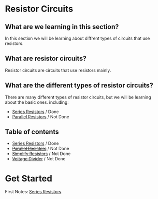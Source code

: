 # Resistor Circuits

## What are we learning in this section? 
In this section we will be learning about diffrent types of circuits that use resistors. 

## What are resistor circuits? 
Resistor circuits are circuits that use resistors mainly.

## What are the different types of resistor circuits?
There are many different types of resistor circuits, but we will be learning about the basic ones. including:
- [Series Resistors](Series-resistors.md) / Done
- [Parallel Resistors](Parallel-resistors.md) / Not Done


## Table of contents 

- [Series Resistors](Series-resistors.md)  / Done
- ~~[Parallel Resistors](Parallel-resistors.md)~~  / Not Done
- ~~[Simplify Resistors](Simplified-resistors.md)~~  / Not Done
- ~~[Voltage Divider](Voltage-divider.md)~~  / Not Done

# Get Started
First Notes: [Series Resistors](Series-resistors.md)
  